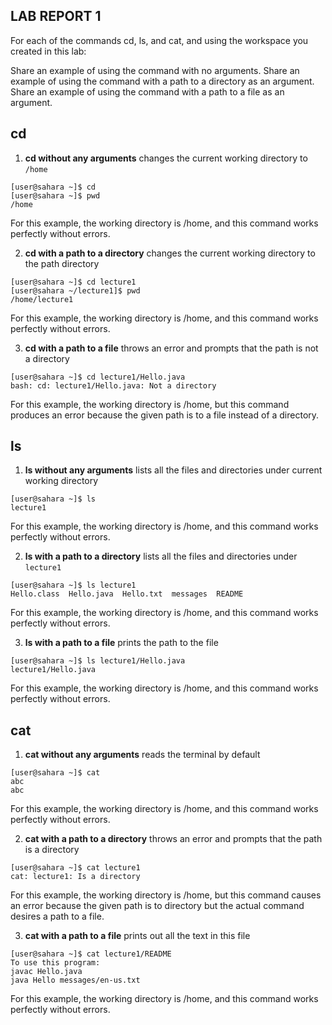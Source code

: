 ## **LAB REPORT 1**

For each of the commands cd, ls, and cat, and using the workspace you created in this lab:

Share an example of using the command with no arguments.
Share an example of using the command with a path to a directory as an argument.
Share an example of using the command with a path to a file as an argument.

## cd
1. **cd without any arguments** changes the current working directory to `/home` 
```
[user@sahara ~]$ cd
[user@sahara ~]$ pwd
/home
```
For this example, the working directory is /home, and this command works perfectly without errors. 

2. **cd with a path to a directory** changes the current working directory to the path directory
```
[user@sahara ~]$ cd lecture1
[user@sahara ~/lecture1]$ pwd
/home/lecture1
```
For this example, the working directory is /home, and this command works perfectly without errors. 

3. **cd with a path to a file** throws an error and prompts that the path is not a directory
```
[user@sahara ~]$ cd lecture1/Hello.java
bash: cd: lecture1/Hello.java: Not a directory
```
For this example, the working directory is /home, but this command produces an error because the given path is to a file instead of a directory. 

## ls
1. **ls without any arguments** lists all the files and directories under current working directory
```
[user@sahara ~]$ ls
lecture1
```
For this example, the working directory is /home, and this command works perfectly without errors.

2. **ls with a path to a directory** lists all the files and directories under `lecture1`
```
[user@sahara ~]$ ls lecture1
Hello.class  Hello.java  Hello.txt  messages  README
```
For this example, the working directory is /home, and this command works perfectly without errors. 

3. **ls with a path to a file**  prints the path to the file
```
[user@sahara ~]$ ls lecture1/Hello.java
lecture1/Hello.java
```
For this example, the working directory is /home, and this command works perfectly without errors. 

## cat
1. **cat without any arguments** reads the terminal by default
```
[user@sahara ~]$ cat
abc
abc
```
For this example, the working directory is /home, and this command works perfectly without errors. 

2. **cat with a path to a directory** throws an error and prompts that the path is a directory
```
[user@sahara ~]$ cat lecture1
cat: lecture1: Is a directory
```
For this example, the working directory is /home, but this command causes an error because the given path is to directory but the actual command desires a path to a file.  

3. **cat with a path to a file** prints out all the text in this file
```
[user@sahara ~]$ cat lecture1/README
To use this program:
javac Hello.java
java Hello messages/en-us.txt
```
For this example, the working directory is /home, and this command works perfectly without errors. 
